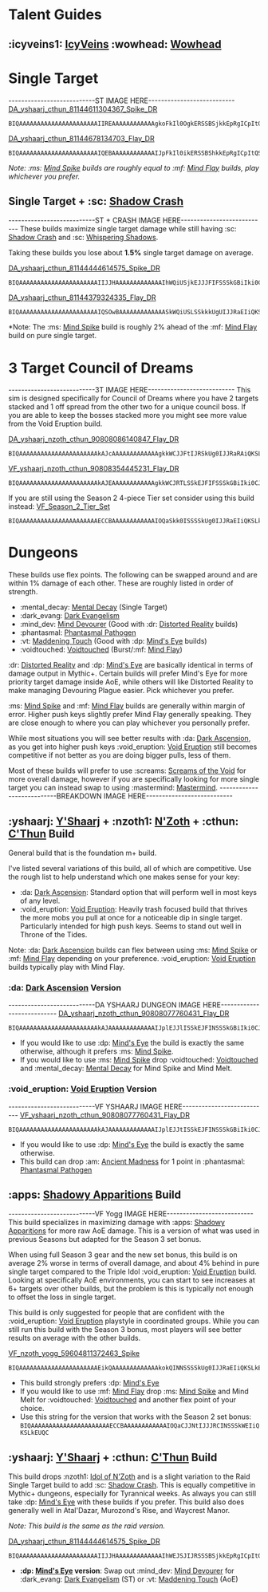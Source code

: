 # Talent Guides
## :icyveins1: [IcyVeins](<https://www.icy-veins.com/wow/shadow-priest-pve-dps-spec-builds-talents>) :wowhead: [Wowhead](<https://www.wowhead.com/guide/classes/priest/shadow/talent-builds-pve-dps>)
# Single Target
---------------------------ST IMAGE HERE---------------------------
[DA_yshaarj_cthun_81144611304367_Spike_DR](<https://www.wowhead.com/talent-calc/priest/shadow/DAREEAVFEERUFEKFSKBQCBUNVFFQVFGSVFghBBR>)
```
BIQAAAAAAAAAAAAAAAAAAAAAAIIREAAAAAAAAAAAAgkoFkIl0OgkERSSBSjkkEpRgICpItQSQBSA
```

[DA_yshaarj_cthun_81144678134703_Flay_DR](<https://www.wowhead.com/talent-calc/priest/shadow/DAREEAVFEERUFEKFSKBQCBQNVFFQUFSiVFghBBR>)
```
BIQAAAAAAAAAAAAAAAAAAAAAAIQEBAAAAAAAAAAAAIJpFkIl0ikERSSBShkkEpRgICpItQSQBC
```

*Note: :ms: [Mind Spike](<https://www.wowhead.com/spell=73510>) builds are roughly equal to
:mf: [Mind Flay](<https://www.wowhead.com/spell=15407>) builds, play whichever you prefer.*
## Single Target + :sc: [Shadow Crash](<https://www.wowhead.com/spell=205385>)
---------------------------ST + CRASH IMAGE HERE---------------------------
These builds maximize single target damage while still having :sc: [Shadow Crash](<https://www.wowhead.com/spell=205385>) and :sc: [Whispering Shadows](<https://www.wowhead.com/spell=406777>).

Taking these builds you lose about **1.5%** single target damage on average.

[DA_yshaarj_cthun_81144444614575_Spike_DR](<https://www.wowhead.com/talent-calc/priest/shadow/DAREEAVFEERUFEKFSKBQCBQNVFFUVVEJVFghBBR>)
```
BIQAAAAAAAAAAAAAAAAAAAAAAIIJJHAAAAAAAAAAAAAIhWQiUSjkEJJJFIFSSSkGBiIki0CJBFIB
```

[DA_yshaarj_cthun_81144379324335_Flay_DR](<https://www.wowhead.com/talent-calc/priest/shadow/DAREEAVFEERUFEKFSKBQCBQNVFFUUVQlVFghBBR>)
```
BIQAAAAAAAAAAAAAAAAAAAAAAIQSOwBAAAAAAAAAAAAASkWQiUSLSSkkkUgUIJJRaEIiQKSLkEUgA
```

*Note: The :ms: [Mind Spike](<https://www.wowhead.com/spell=73510>) build is roughly 2% ahead of the :mf: [Mind Flay](<https://www.wowhead.com/spell=15407>) build on pure single target.
# 3 Target Council of Dreams
---------------------------3T IMAGE HERE---------------------------
This sim is designed specifically for Council of Dreams where you have 2 targets stacked and 1 off spread from the other two for a unique council boss. If you are able to keep the bosses stacked
more you might see more value from the Void Eruption build.

[DA_yshaarj_nzoth_cthun_90808086140847_Flay_DR](<https://www.wowhead.com/talent-calc/priest/shadow/DAREEAVFEEBUFUKFSKBQCBUNVFFUQVShVFIFRBR>)
```
BIQAAAAAAAAAAAAAAAAAAAAAAkAJcAAAAAAAAAAAAAgkkWCJJFtIJRSkUg0IJJRaRAiQKSLkEUgA
```

[VF_yshaarj_nzoth_cthun_90808354445231_Flay_DR](<https://www.wowhead.com/talent-calc/priest/shadow/DAREEAVFEERUFEKFSKBQCBQNVFFUQUSiVFIFRBV>)
```
BIQAAAAAAAAAAAAAAAAAAAAAAkAJEAAAAAAAAAAAAgkkWCJRTLSSkEJFIFSSSkGBiIki0CJBFIA
```

If you are still using the Season 2 4-piece Tier set consider using this build instead:
[VF_Season_2_Tier_Set](<https://www.wowhead.com/talent-calc/priest/shadow/DAREEAVFEERUFEKFSKBQCBUNVRFUQVRiQUKEVBU>)
```
BIQAAAAAAAAAAAAAAAAAAAAAAECCBAAAAAAAAAAAAIOQaSkk0ISSSSkUg0IJJRaEIiQKSLkEUQC
```

# Dungeons
These builds use flex points. The following can be swapped around and are within 1% damage of each other. These are roughly listed in order of strength.
- :mental_decay: [Mental Decay](<https://www.wowhead.com/spell=375994>) (Single Target)
- :dark_evang: [Dark Evangelism](<https://www.wowhead.com/spell=391095>)
- :mind_dev: [Mind Devourer](<https://www.wowhead.com/spell=373202>) (Good with :dr: [Distorted Reality](<https://www.wowhead.com/spell=409044>) builds)
- :phantasmal: [Phantasmal Pathogen](<https://www.wowhead.com/spell=407469>)
- :vt: [Maddening Touch](<https://www.wowhead.com/spell=391228>) (Good with :dp: [Mind's Eye](<https://www.wowhead.com/spell=407470>) builds)
- :voidtouched: [Voidtouched](<https://www.wowhead.com/spell=407430>) (Burst/:mf: [Mind Flay](<https://www.wowhead.com/spell=15407>))

:dr: [Distorted Reality](<https://www.wowhead.com/spell=409044>) and :dp: [Mind's Eye](<https://www.wowhead.com/spell=407470>) are basically identical in terms of damage output in Mythic+. Certain builds will prefer Mind's Eye for more priority target damage inside AoE, while others will like Distorted Reality to make managing Devouring Plague easier. Pick whichever you prefer.

:ms: [Mind Spike](<https://www.wowhead.com/spell=73510>) and :mf: [Mind Flay](<https://www.wowhead.com/spell=15407>) builds are generally within margin of error. Higher push keys slightly prefer Mind Flay generally speaking. They are close enough to where you can play whichever you personally prefer.

While most situations you will see better results with :da: [Dark Ascension](<https://www.wowhead.com/spell=391109>), as you get into higher push keys :void_eruption: [Void Eruption](<https://www.wowhead.com/spell=228260>) still becomes competitive if not better as you are doing bigger pulls, less of them.

Most of these builds will prefer to use :screams: [Screams of the Void](<https://www.wowhead.com/spell=375767>) for more overall damage, however if you are specifically looking for more single
target you can instead swap to using :mastermind: [Mastermind](<https://www.wowhead.com/spell=391151>).
---------------------------BREAKDOWN IMAGE HERE---------------------------
## :yshaarj: [Y'Shaarj](<https://www.wowhead.com/spell=373310>) + :nzoth1: [N'Zoth](<https://www.wowhead.com/spell=373280>) + :cthun: [C'Thun](<https://www.wowhead.com/spell=377349>) Build
General build that is the foundation m+ build.

I've listed several variations of this build, all of which are competitive. Use the rough list to help understand which one makes sense for your key:
- :da: [Dark Ascension](<https://www.wowhead.com/spell=391109>): Standard option that will perform well in most keys of any level.
- :void_eruption: [Void Eruption](<https://www.wowhead.com/spell=228260>): Heavily trash focused build that thrives the more mobs you pull at once for a noticeable dip in single target. Particularly intended for high push keys. Seems to stand out well in Throne of the Tides.

Note: :da: [Dark Ascension](<https://www.wowhead.com/spell=391109>) builds can flex between using :ms: [Mind Spike](<https://www.wowhead.com/spell=73510>) or :mf: [Mind Flay](<https://www.wowhead.com/spell=15407>) depending on your preference. :void_eruption: [Void Eruption](<https://www.wowhead.com/spell=228260>) builds typically play with Mind Flay.

### :da: [Dark Ascension](<https://www.wowhead.com/spell=391109>) Version
---------------------------DA YSHAARJ DUNGEON IMAGE HERE---------------------------
[DA_yshaarj_nzoth_cthun_90808077760431_Flay_DR](<https://www.wowhead.com/talent-calc/priest/shadow/DAREEAVFEERUFEKFSKBQCBUNVRFUUVSgVFIFRBE>)
```
BIQAAAAAAAAAAAAAAAAAAAAAAkAJAAAAAAAAAAAAAIJplEJJlISSkEJFINSSSkGBiIki0CJBFIA
```
- If you would like to use :dp: [Mind's Eye](<https://www.wowhead.com/spell=407470>) the build is exactly the same otherwise, although it prefers :ms: [Mind Spike](<https://www.wowhead.com/spell=73510>).
- If you would like to use :ms: [Mind Spike](<https://www.wowhead.com/spell=73510>) drop :voidtouched: [Voidtouched](<https://www.wowhead.com/spell=407430>) and :mental_decay: [Mental Decay](<https://www.wowhead.com/spell=375994>) for Mind Spike and Mind Melt.

### :void_eruption: [Void Eruption](<https://www.wowhead.com/spell=228260>) Version
---------------------------VF YSHAARJ IMAGE HERE---------------------------
[VF_yshaarj_nzoth_cthun_90808077760431_Flay_DR](<https://www.wowhead.com/talent-calc/priest/shadow/DAREEAVFEERUFEKFSKBQCBUNVRFUUVSgVFIFRBU>)
```
BIQAAAAAAAAAAAAAAAAAAAAAAkAJAAAAAAAAAAAAAIJplEJJtISSkEJFINSSSkGBiIki0CJBFIA
```
- If you would like to use :dp: [Mind's Eye](<https://www.wowhead.com/spell=407470>) the build is exactly the same otherwise.
- This build can drop :am: [Ancient Madness](<https://www.wowhead.com/spell=341240>) for 1 point in :phantasmal: [Phantasmal Pathogen](<https://www.wowhead.com/spell=407469>)

## :apps: [Shadowy Apparitions](<https://www.wowhead.com/spell=341491>) Build
---------------------------VF Yogg IMAGE HERE---------------------------
This build specializes in maximizing damage with :apps: [Shadowy Apparitions](<https://www.wowhead.com/spell=341491>) for more raw AoE damage. This is a version of what was used in previous Seasons but adapted for the Season 3 set bonus.

When using full Season 3 gear and the new set bonus, this build is on average 2% worse in terms of overall damage, and about 4% behind in pure single target compared to the Triple Idol :void_eruption: [Void Eruption](<https://www.wowhead.com/spell=228260>) build. Looking at specifically AoE environments, you can start to see increases at 6+ targets over other builds, but the problem is this is typically not enough to offset the loss in single target.

This build is only suggested for people that are confident with the :void_eruption: [Void Eruption](<https://www.wowhead.com/spell=228260>) playstyle in coordinated groups. While you can still run this build with the Season 3 bonus, most players will see better results on average with the other builds.

[VF_nzoth_yogg_59604811372463_Spike](<https://www.wowhead.com/talent-calc/priest/shadow/DAREEAVFEERUFEKFSKBQCBUNVFFURVGCVRKAUBU>)
```
BIQAAAAAAAAAAAAAAAAAAAAAAEikQAAAAAAAAAAAAAkokQINNSSSSkUg0IJJRaEIiQKSLkEUQSA
```
- This build strongly prefers :dp: [Mind's Eye](<https://www.wowhead.com/spell=407470>)
- If you would like to use :mf: [Mind Flay](<https://www.wowhead.com/spell=15407>) drop :ms: [Mind Spike](<https://www.wowhead.com/spell=73510>) and Mind Melt for :voidtouched: [Voidtouched](<https://www.wowhead.com/spell=407430>) and another flex point of your choice.
- Use this string for the version that works with the Season 2 set bonus: `BIQAAAAAAAAAAAAAAAAAAAAAAECCBAAAAAAAAAAAAIOQaCJJNtIJJJRCINSSSkWEIiQKSLkEUQC`

## :yshaarj: [Y'Shaarj](<https://www.wowhead.com/spell=373310>) + :cthun: [C'Thun](<https://www.wowhead.com/spell=377349>) Build
This build drops :nzoth1: [Idol of N'Zoth](<https://www.wowhead.com/spell=373280>) and is a slight variation to the Raid Single Target build to add :sc: [Shadow Crash](<https://www.wowhead.com/spell=205385>). This is equally competitive in Mythic+ dungeons, especially for Tyrannical weeks. As always you can still take :dp: [Mind's Eye](<https://www.wowhead.com/spell=407470>) with these builds if you prefer. This build also does generally well in Atal'Dazar, Murozond's Rise, and Waycrest Manor.

*Note: This build is the same as the raid version.*

[DA_yshaarj_cthun_81144444614575_Spike_DR](<https://www.wowhead.com/talent-calc/priest/shadow/DAREEAVFEERUFEKFSKBQCBUNVRFUVVEJVFghBBE>)
```
BIQAAAAAAAAAAAAAAAAAAAAAAIIJJHAAAAAAAAAAAAAIhWEJSJIJRSSSBSjkkEpRgICpItQSQBSA
```
- **:dp: [Mind's Eye](<https://www.wowhead.com/spell=407470>) version**: Swap out :mind_dev: [Mind Devourer](<https://www.wowhead.com/spell=373202>) for :dark_evang: [Dark Evangelism](<https://www.wowhead.com/spell=391095>) (ST) or :vt: [Maddening Touch](<https://www.wowhead.com/spell=391228>) (AoE)